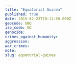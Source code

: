 ```yaml
---
title: "Equatorial Guinea"
published: true
date: 2015-02-23T19:11:00.000Z
geocode: GNQ
iso_code: GQ
genocide:
crimes_against_humanity:
aggression:
war_crimes:
note:
slug: equatorial-guinea
---
```

